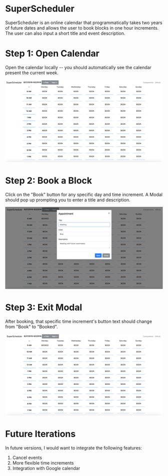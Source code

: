 # SuperScheduler

SuperScheduler is an online calendar that programmatically takes two years of future dates and allows the user to book blocks in one hour increments. The user can also input a short title and event description.

# Step 1: Open Calendar

Open the calendar locally -- you should automatically see the calendar present the current week.

<img width=550 src="/public/cal1.png"/>

# Step 2: Book a Block

Click on the "Book" button for any specific day and time increment. A Modal should pop up prompting you to enter a title and description.

<img width=550 src="/public/cal2.png"/>

# Step 3: Exit Modal

After booking, that specific time increment's button text should change from "Book" to "Booked".

<img width=550 src="/public/cal3.png"/>

# Future Iterations

In future versions, I would want to integrate the following features:

1) Cancel events
2) More flexible time increments
3) Integration with Google calendar
